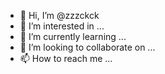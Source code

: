 - 👋 Hi, I’m @zzzckck
- 👀 I’m interested in ...
- 🌱 I’m currently learning ...
- 💞️ I’m looking to collaborate on ...
- 📫 How to reach me ...

<!---
zzzckck/zzzckck is a ✨ special ✨ repository because its `README.md` (this file) appears on your GitHub profile.
You can click the Preview link to take a look at your changes.
--->
